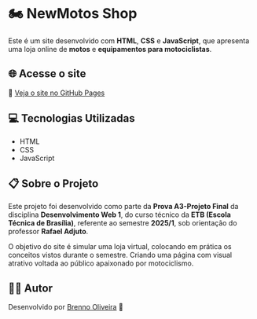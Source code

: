 # 🏍️ NewMotos Shop

Este é um site desenvolvido com **HTML**, **CSS** e **JavaScript**, que apresenta uma loja online de **motos** e **equipamentos para motociclistas**.

## 🌐 Acesse o site

🔗 [Veja o site no GitHub Pages](https://brenno-silva01.github.io/A3_Desenvolvimento_Web1_ETB/)

## 💻 Tecnologias Utilizadas

- HTML  
- CSS  
- JavaScript

## 📋 Sobre o Projeto

Este projeto foi desenvolvido como parte da **Prova A3-Projeto Final** da disciplina **Desenvolvimento Web 1**, do curso técnico da **ETB (Escola Técnica de Brasília)**, referente ao semestre **2025/1**, sob orientação do professor **Rafael Adjuto**.

O objetivo do site é simular uma loja virtual, colocando em prática os conceitos vistos durante o semestre. Criando uma página com visual atrativo voltada ao público apaixonado por motociclismo.

## 👨‍💻 Autor

Desenvolvido por [Brenno Oliveira](https://github.com/brenno-silva01) 🚀
